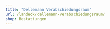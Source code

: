 ```yaml
---
title: "Dellemann Verabschiedungsraum"
url: /landeck/dellemann-verabschiedungsraum/
shop: Bestattungen
---
```

